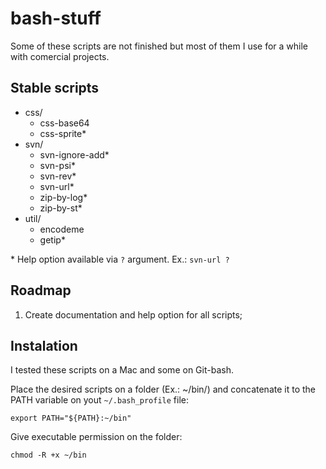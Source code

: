 # bash-stuff

Some of these scripts are not finished but most of them I use for a while with comercial projects.

## Stable scripts

- css/
	- css-base64
	- css-sprite*
- svn/
	- svn-ignore-add*
	- svn-psi*
	- svn-rev*
	- svn-url*
	- zip-by-log*
	- zip-by-st*
- util/
	- encodeme
	- getip*

\* Help option available via `?` argument. Ex.: `svn-url ?`

## Roadmap

1. Create documentation and help option for all scripts;

## Instalation

I tested these scripts on a Mac and some on Git-bash.

Place the desired scripts on a folder (Ex.: ~/bin/) and concatenate it to the PATH variable on yout `~/.bash_profile` file:

    export PATH="${PATH}:~/bin"

Give executable permission on the folder:

    chmod -R +x ~/bin